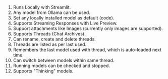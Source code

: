 1. Runs Locally with Streamlit.
2. Any model from Ollama can be used. 
3. Set any locally installed model as default (code).
4. Supports Streaming Responses with Live Preview.
5. Support attachments like Images (currently only images are supported).
6. Supports Threads (Chat Archives).
7. Can rename, create and delete threads.
8. Threads are listed as per last used.
9. Remembers the last model used with thread, which is auto-loaded next time.
10. Can switch between models within same thread.
11. Running models can be checked and stopped.
12. Supports "Thinking" models.